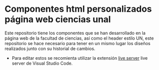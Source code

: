 # Componentes html personalizados página web ciencias unal

Este repositorio tiene los componentes que se han desarrollado en la página web de la facultad de ciencias, así como el header estilo UN, este repositorio se hace necesario para tener en un mismo lugar los diseños realizados junto con su historial de cambios.

* Para editar estos se recomienta utilizar la extensión [live server](https://marketplace.visualstudio.com/items?itemName=ritwickdey.LiveServer) live server de Visual Studio Code.